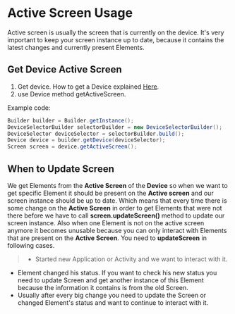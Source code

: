 # Active Screen Usage
Active screen is usually the screen that is currently on the device. It's very important to keep your screen instance up to date, because it contains the latest changes and currently present Elements.

## Get Device Active Screen
1. Get device. How to get a Device explained [Here](get-device.md).
2. use Device method getActiveScreen.

Example code:
```java
Builder builder = Builder.getInstance();
DeviceSelectorBuilder selectorBuilder = new DeviceSelectorBuilder();
DeviceSelector deviceSelector = selectorBuilder.build();
Device device = builder.getDevice(deviceSelector);
Screen screen = device.getActiveScreen();
```

## When to Update Screen
We get Elements from the **Active Screen** of the **Device** so when we want to get specific Element it should be present on the **Active screen** and our screen instance should be up to date. Which means that every time there is some change on the **Active Screen** in order to get Elements that were not there before we have to call **screen.updateScreen()** method to update our screen instance. Also when one Element is not on the active screen anymore it becomes unusable because you can only interact with Elements that are present on the **Active Screen**. You need to **updateScreen** in following cases.
>* Started new Application or Activity and we want to interact with it.
* Element changed his status. If you want to check his new status you need to update Screen and get another instance of this Element because the information it contains is from the old Screen.
* Usually after every big change you need to update the Screen or changed Element's status and want to continue to interact with it.
